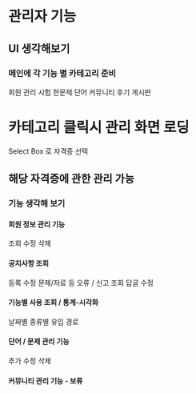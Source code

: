  # 관리자 기능
## UI 생각해보기
### 메인에 각 기능 별 카테고리 준비

 회원 관리
 시험
 한문제
 단어
 커뮤니티
 후기
 게시판

# 카테고리 클릭시 관리 화면 로딩
Select Box 로 자격증 선택

## 해당 자격증에 관한 관리 가능
### 기능 생각해 보기

#### 회원 정보 관리 기능
조회
수정
삭제

#### 공지사항 조회
등록
수정 
문제/자료 등 오류 / 신고
조회
답글
수정

#### 기능별 사용 조회 / 통계-시각화
날짜별
종류별
유입 경로


#### 단어 / 문제 관리 기능
추가
수정
삭제


#### 커뮤니티 관리 기능 - 보류